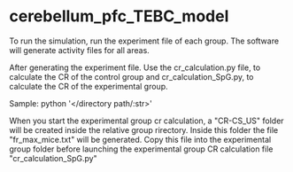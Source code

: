 # cerebellum_pfc_TEBC_model

To run the simulation, run the experiment file of each group. The software will generate activity files for all areas.

After generating the experiment file. Use the cr_calculation.py file, to calculate the CR of the control group and cr_calculation_SpG.py, to calculate the CR of the experimental group.

Sample: python <name of file:.py> '</directory path/:str>' <number of session:int>
  
When you start the experimental group cr calculation, a "CR-CS_US" folder will be created inside the relative group rirectory.
Inside this folder the file "fr_max_mice.txt" will be generated.
Copy this file into the experimental group folder before launching the experimental group CR calculation file "cr_calculation_SpG.py"
